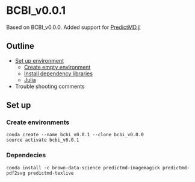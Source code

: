 
# BCBI_v0.0.1

Based on BCBI_v0.0.0. Added support for [PredictMD.jl](https://github.com/bcbi/PredictMD.jl)

## Outline

* [Set up environment](#set-up)
	* [Create empty environment](#Create-Environment)
	* [Install dependency libraries](#Dependencies)
	* [Julia](#julia)
* Trouble shooting comments

## Set up

### Create environments

```
conda create --name bcbi_v0.0.1 --clone bcbi_v0.0.0
source activate bcbi_v0.0.1
```

### Dependecies 

```
conda install -c brown-data-science predictmd-imagemagick predictmd-pdf2svg predictmd-texlive
```

